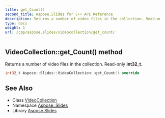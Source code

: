 ```yaml
---
title: get_Count()
second_title: Aspose.Slides for C++ API Reference
description: Returns a number of video files in the collection. Read-only int32_t.
type: docs
weight: 1
url: /cpp/aspose.slides/videocollection/get_count/
---
```

## VideoCollection::get_Count() method


Returns a number of video files in the collection. Read-only **int32_t**.

```cpp
int32_t Aspose::Slides::VideoCollection::get_Count() override
```

## See Also

* Class [VideoCollection](./)
* Namespace [Aspose::Slides](../)
* Library [Aspose.Slides](../../)